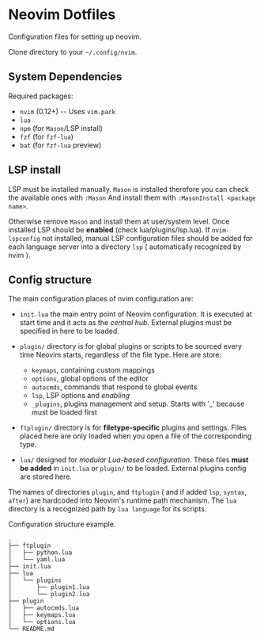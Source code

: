 # Neovim Dotfiles
Configuration files for setting up neovim.

Clone directory to your `~/.config/nvim`.

## System Dependencies
Required packages:
- `nvim` (0.12+) -- Uses `vim.pack`
- `lua`
- `npm` (for `Mason`/LSP install)
- `fzf` (for `fzf-lua`)
- `bat` (for `fzf-lua` preview)

## LSP install
LSP must be installed manually. `Mason` is installed therefore you can check the available ones with ` :Mason `
And install them with ` :MasonInstall <package name> `.

Otherwise remove `Mason` and install them at user/system level. Once installed LSP should be **enabled** (check lua/plugins/lsp.lua). If `nvim-lspconfig` not installed, manual LSP configuration files should be added for each language server into a directory `lsp` ( automatically recognized by nvim ).

## Config structure
The main configuration places of nvim configuration are:

- `init.lua` the main entry point of Neovim configuration. It is executed at start time and it acts as the *central hub*. External plugins must be specified in here to be loaded.
- `plugin/` directory is for global plugins or scripts to be sourced every time Neovim starts, regardless of the file type. Here are store:

    * `keymaps`, containing custom mappings
    * `options`, global options of the editor
    * `autocmds`, commands that respond to global events
    * `lsp`, LSP options and *enabling*
    * `_plugins`, plugins management and setup. Starts with '_' because must be loaded first

- `ftplugin/` directory is for **filetype-specific** plugins and settings. Files placed here are only loaded when you open a file of the corresponding type.
- `lua/` designed for *modular Lua-based configuration*. These files
  **must be added** in `init.lua` or `plugin/` to be loaded. External
  plugins config are stored here.

The names of directories `plugin`, and `ftplugin` ( and if added `lsp`, `syntax`, `after`) are hardcoded into Neovim's runtime path mechanism. The `lua` directory is a recognized path by `lua language` for its scripts.

Configuration structure example.
```shell
.
├── ftplugin
│   ├── python.lua
│   └── yaml.lua
├── init.lua
├── lua
│   └── plugins
│       ├── plugin1.lua
│       └── plugin2.lua
├── plugin
│   ├── autocmds.lua
│   ├── keymaps.lua
│   └── options.lua
└── README.md
```
